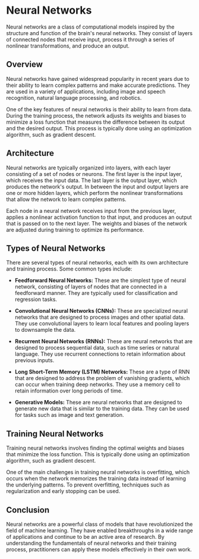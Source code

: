 # Neural Networks

Neural networks are a class of computational models inspired by the structure and function of the brain's neural networks. They consist of layers of connected nodes that receive input, process it through a series of nonlinear transformations, and produce an output.

## Overview

Neural networks have gained widespread popularity in recent years due to their ability to learn complex patterns and make accurate predictions. They are used in a variety of applications, including image and speech recognition, natural language processing, and robotics.

One of the key features of neural networks is their ability to learn from data. During the training process, the network adjusts its weights and biases to minimize a loss function that measures the difference between its output and the desired output. This process is typically done using an optimization algorithm, such as gradient descent.

## Architecture

Neural networks are typically organized into layers, with each layer consisting of a set of nodes or neurons. The first layer is the input layer, which receives the input data. The last layer is the output layer, which produces the network's output. In between the input and output layers are one or more hidden layers, which perform the nonlinear transformations that allow the network to learn complex patterns.

Each node in a neural network receives input from the previous layer, applies a nonlinear activation function to that input, and produces an output that is passed on to the next layer. The weights and biases of the network are adjusted during training to optimize its performance.

## Types of Neural Networks

There are several types of neural networks, each with its own architecture and training process. Some common types include:

- **Feedforward Neural Networks:** These are the simplest type of neural network, consisting of layers of nodes that are connected in a feedforward manner. They are typically used for classification and regression tasks.

- **Convolutional Neural Networks (CNNs):** These are specialized neural networks that are designed to process images and other spatial data. They use convolutional layers to learn local features and pooling layers to downsample the data.

- **Recurrent Neural Networks (RNNs):** These are neural networks that are designed to process sequential data, such as time series or natural language. They use recurrent connections to retain information about previous inputs.

- **Long Short-Term Memory (LSTM) Networks:** These are a type of RNN that are designed to address the problem of vanishing gradients, which can occur when training deep networks. They use a memory cell to retain information over long periods of time.

- **Generative Models:** These are neural networks that are designed to generate new data that is similar to the training data. They can be used for tasks such as image and text generation.

## Training Neural Networks

Training neural networks involves finding the optimal weights and biases that minimize the loss function. This is typically done using an optimization algorithm, such as gradient descent.

One of the main challenges in training neural networks is overfitting, which occurs when the network memorizes the training data instead of learning the underlying patterns. To prevent overfitting, techniques such as regularization and early stopping can be used.

## Conclusion

Neural networks are a powerful class of models that have revolutionized the field of machine learning. They have enabled breakthroughs in a wide range of applications and continue to be an active area of research. By understanding the fundamentals of neural networks and their training process, practitioners can apply these models effectively in their own work.

